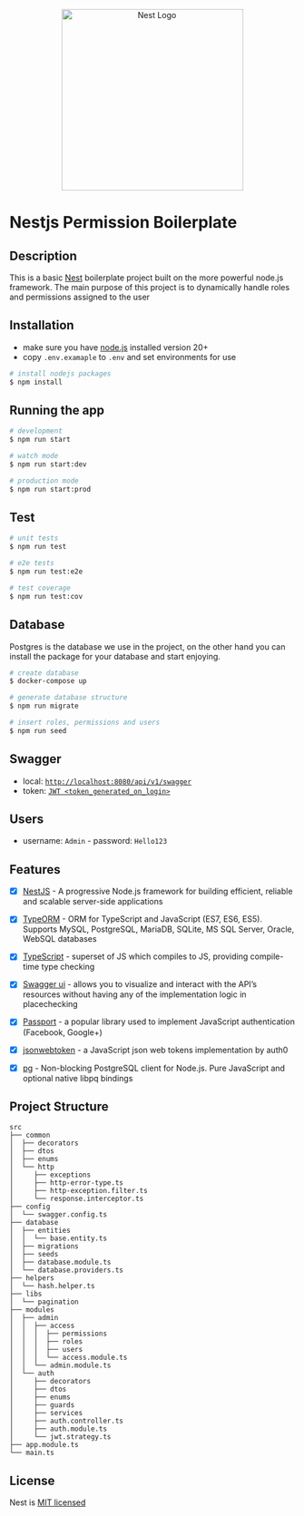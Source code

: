 <p align="center">
  <a href="http://nestjs.com/" target="blank"><img src="https://nestjs.com/img/logo_text.svg" width="320" alt="Nest Logo" /></a>
</p>

[circleci-image]: https://img.shields.io/circleci/build/github/nestjs/nest/master?token=abc123def456
[circleci-url]: https://circleci.com/gh/nestjs/nest

# Nestjs Permission Boilerplate
## Description

This is a basic [Nest](https://github.com/nestjs/nest) boilerplate project built on the more powerful node.js framework. The main purpose of this project is to dynamically handle roles and permissions assigned to the user

## Installation
- make sure you have [node.js](https://nodejs.org/) installed version 20+
- copy `.env.examaple` to `.env` and set environments for use
```bash
# install nodejs packages
$ npm install
```

## Running the app

```bash
# development
$ npm run start

# watch mode
$ npm run start:dev

# production mode
$ npm run start:prod
```

## Test

```bash
# unit tests
$ npm run test

# e2e tests
$ npm run test:e2e

# test coverage
$ npm run test:cov
```
## Database
Postgres is the database we use in the project, on the other hand you can install the package for your database and start enjoying.

```bash
# create database 
$ docker-compose up

# generate database structure
$ npm run migrate

# insert roles, permissions and users
$ npm run seed
```

## Swagger

- local: [`http://localhost:8080/api/v1/swagger`](http://localhost:8080/api/v1/swagger)
- token: [`JWT <token_generated_on_login>`](http://localhost:8080/api/v1/swagger/#/Auth/AuthController_login)

## Users
- username: `Admin` - password: `Hello123`

## Features

- [x]  [NestJS](https://github.com/nestjs/nest) - A progressive Node.js framework for building efficient, reliable and scalable server-side applications
- [x]  [TypeORM](http://typeorm.io/) - ORM for TypeScript and JavaScript (ES7, ES6, ES5). Supports MySQL, PostgreSQL, MariaDB, SQLite, MS SQL Server, Oracle, WebSQL databases
- [x]  [TypeScript](https://github.com/Microsoft/TypeScript) - superset of JS which compiles to JS, providing compile-time type checking
- [x]  [Swagger ui](https://swagger.io/tools/swagger-ui) - allows you to visualize and interact with the API’s resources without having any of the implementation logic in placechecking
- [x]  [Passport](http://www.passportjs.org/packages/passport-jwt/) - a popular library used to implement JavaScript authentication (Facebook, Google+)
- [x]  [jsonwebtoken](https://github.com/auth0/node-jsonwebtoken) - a JavaScript json web tokens implementation by auth0
- [x]  [pg](https://github.com/brianc/node-postgres) - Non-blocking PostgreSQL client for Node.js. Pure JavaScript and optional native libpq bindings


## Project Structure 

```
src
├── common
│  ├── decorators
│  ├── dtos
│  ├── enums
│  └── http
│     ├── exceptions
│     ├── http-error-type.ts
│     ├── http-exception.filter.ts
│     └── response.interceptor.ts
├── config
│  └── swagger.config.ts
├── database
│  ├── entities
│  │  └── base.entity.ts
│  ├── migrations
│  ├── seeds
│  ├── database.module.ts
│  └── database.providers.ts
├── helpers
│  └── hash.helper.ts
├── libs
│  └── pagination
├── modules
│  ├── admin
│  │  ├── access
│  │  │  ├── permissions
│  │  │  ├── roles
│  │  │  ├── users
│  │  │  └── access.module.ts
│  │  └── admin.module.ts    
│  └── auth
│     ├── decorators
│     ├── dtos
│     ├── enums
│     ├── guards
│     ├── services
│     ├── auth.controller.ts
│     ├── auth.module.ts
│     └── jwt.strategy.ts
├── app.module.ts
└── main.ts
```

## License

Nest is [MIT licensed](https://github.com/nestjs/nest/blob/master/LICENSE)
